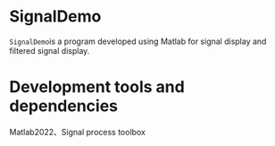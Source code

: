 # SignalDemo

`SignalDemo`is a program developed using Matlab for signal display and filtered signal display.



# Development tools and dependencies


Matlab2022、Signal process toolbox